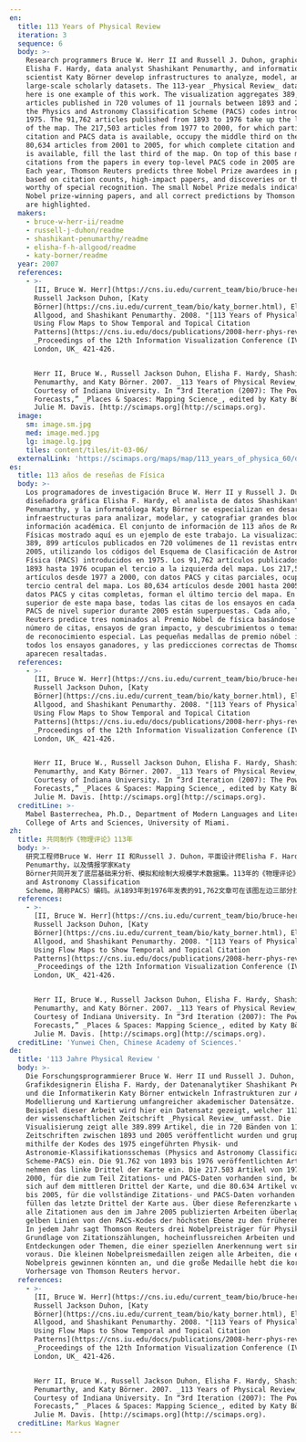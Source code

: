 ```yaml
---
en:
  title: 113 Years of Physical Review
  iteration: 3
  sequence: 6
  body: >-
    Research programmers Bruce W. Herr II and Russell J. Duhon, graphic designer
    Elisha F. Hardy, data analyst Shashikant Penumarthy, and information
    scientist Katy Börner develop infrastructures to analyze, model, and map
    large-scale scholarly datasets. The 113-year _Physical Review_ dataset shown
    here is one example of this work. The visualization aggregates 389,899
    articles published in 720 volumes of 11 journals between 1893 and 2005 using
    the Physics and Astronomy Classification Scheme (PACS) codes introduced in
    1975. The 91,762 articles published from 1893 to 1976 take up the left third
    of the map. The 217,503 articles from 1977 to 2000, for which partial
    citation and PACS data is available, occupy the middle third on the map. The
    80,634 articles from 2001 to 2005, for which complete citation and PACS data
    is available, fill the last third of the map. On top of this base map, all
    citations from the papers in every top-level PACS code in 2005 are overlaid.
    Each year, Thomson Reuters predicts three Nobel Prize awardees in physics
    based on citation counts, high-impact papers, and discoveries or themes
    worthy of special recognition. The small Nobel Prize medals indicate all
    Nobel prize-winning papers, and all correct predictions by Thomson Reuters
    are highlighted.
  makers:
    - bruce-w-herr-ii/readme
    - russell-j-duhon/readme
    - shashikant-penumarthy/readme
    - elisha-f-h-allgood/readme
    - katy-borner/readme
  year: 2007
  references:
    - >-
      [II, Bruce W. Herr](https://cns.iu.edu/current_team/bio/bruce-herr.html),
      Russell Jackson Duhon, [Katy
      Börner](https://cns.iu.edu/current_team/bio/katy_borner.html), Elisha F.
      Allgood, and Shashikant Penumarthy. 2008. "[113 Years of Physical Review:
      Using Flow Maps to Show Temporal and Topical Citation
      Patterns](https://cns.iu.edu/docs/publications/2008-herr-phys-rev.pdf)".
      _Proceedings of the 12th Information Visualization Conference (IV 2008),
      London, UK_ 421-426.


      Herr II, Bruce W., Russell Jackson Duhon, Elisha F. Hardy, Shashikant
      Penumarthy, and Katy Börner. 2007. _113 Years of Physical Review_.
      Courtesy of Indiana University. In “3rd Iteration (2007): The Power of
      Forecasts,” _Places & Spaces: Mapping Science_, edited by Katy Börner and
      Julie M. Davis. [http://scimaps.org](http://scimaps.org).
  image:
    sm: image.sm.jpg
    med: image.med.jpg
    lg: image.lg.jpg
    tiles: content/tiles/it-03-06/
  externalLink: 'https://scimaps.org/maps/map/113_years_of_physica_60/detail'
es:
  title: 113 años de reseñas de Física
  body: >-
    Los programadores de investigación Bruce W. Herr II y Russell J. Duhon, la
    diseñadora gráfica Elisha F. Hardy, el analista de datos Shashikant
    Penumarthy, y la informatóloga Katy Börner se especializan en desarrollar
    infraestructuras para analizar, modelar, y catografiar grandes bloques de
    información académica. El conjunto de información de 113 años de Reseñas
    Físicas mostrado aquí es un ejemplo de este trabajo. La visualización reúne
    389, 899 artículos publicados en 720 volúmenes de 11 revistas entre 1893 y
    2005, utilizando los códigos del Esquema de Clasificación de Astronomía y
    Física (PACS) introducidos en 1975. Los 91,762 artículos publicados desde
    1893 hasta 1976 ocupan el tercio a la izquierda del mapa. Los 217,503
    artículos desde 1977 a 2000, con datos PACS y citas parciales, ocupan el
    tercio central del mapa. Los 80,634 artículos desde 2001 hasta 2005, con
    datos PACS y citas completas, forman el último tercio del mapa. En la parte
    superior de este mapa base, todas las citas de los ensayos en cada código
    PACS de nivel superior durante 2005 están superpuestas. Cada año, Thomson
    Reuters predice tres nominados al Premio Nóbel de física basándose en el
    número de citas, ensayos de gran impacto, y descubrimientos o temas dignos
    de reconocimiento especial. Las pequeñas medallas de premio nóbel indican
    todos los ensayos ganadores, y las predicciones correctas de Thomson Reuters
    aparecen resaltadas.
  references:
    - >-
      [II, Bruce W. Herr](https://cns.iu.edu/current_team/bio/bruce-herr.html),
      Russell Jackson Duhon, [Katy
      Börner](https://cns.iu.edu/current_team/bio/katy_borner.html), Elisha F.
      Allgood, and Shashikant Penumarthy. 2008. "[113 Years of Physical Review:
      Using Flow Maps to Show Temporal and Topical Citation
      Patterns](https://cns.iu.edu/docs/publications/2008-herr-phys-rev.pdf)".
      _Proceedings of the 12th Information Visualization Conference (IV 2008),
      London, UK_ 421-426.


      Herr II, Bruce W., Russell Jackson Duhon, Elisha F. Hardy, Shashikant
      Penumarthy, and Katy Börner. 2007. _113 Years of Physical Review_.
      Courtesy of Indiana University. In “3rd Iteration (2007): The Power of
      Forecasts,” _Places & Spaces: Mapping Science_, edited by Katy Börner and
      Julie M. Davis. [http://scimaps.org](http://scimaps.org).
  creditLine: >-
    Mabel Basterrechea, Ph.D., Department of Modern Languages and Literatures,
    College of Arts and Sciences, University of Miami.
zh:
  title: 共同制作《物理评论》113年
  body: >-
    研究工程师Bruce W. Herr II 和Russell J. Duhon，平面设计师Elisha F. Hardy，数据分析员Shashikant
    Penumarthy，以及情报学家Katy
    Börner共同开发了底层基础来分析、模拟和绘制大规模学术数据集。113年的《物理评论》数据集在此展示的是就是这个例子。该例对发表在1893到2005年之间11个期刊720卷总共389,899篇文章进行了可视化分析，使用了1975年引入的物理学和天文学分类表（Physics
    and Astronomy Classification
    Scheme，简称PACS）编码。从1893年到1976年发表的91,762文章可在该图左边三部分找到。部分引用和PACS数据可用于1977年到2000年发表的217,503篇文章，它们占据着地图的中间三个部分。完全引用和PACS数据可用于2001年到2005年发表的80,634篇文章，它们占满了地图的最后三个部分。在基本图的最上方，2005年每一级PACS编码中论文的所有引用相互重叠。每年，汤森路透公司基于引用计数、高影响力论文，以及值得特别推荐的发现或主题，来预测物理学中3个诺贝尔奖获奖者。诺贝尔奖小奖章代表了所有诺贝尔获奖论文，以及汤森路透所有预测正确的论文都用颜色突出了。
  references:
    - >-
      [II, Bruce W. Herr](https://cns.iu.edu/current_team/bio/bruce-herr.html),
      Russell Jackson Duhon, [Katy
      Börner](https://cns.iu.edu/current_team/bio/katy_borner.html), Elisha F.
      Allgood, and Shashikant Penumarthy. 2008. "[113 Years of Physical Review:
      Using Flow Maps to Show Temporal and Topical Citation
      Patterns](https://cns.iu.edu/docs/publications/2008-herr-phys-rev.pdf)".
      _Proceedings of the 12th Information Visualization Conference (IV 2008),
      London, UK_ 421-426.


      Herr II, Bruce W., Russell Jackson Duhon, Elisha F. Hardy, Shashikant
      Penumarthy, and Katy Börner. 2007. _113 Years of Physical Review_.
      Courtesy of Indiana University. In “3rd Iteration (2007): The Power of
      Forecasts,” _Places & Spaces: Mapping Science_, edited by Katy Börner and
      Julie M. Davis. [http://scimaps.org](http://scimaps.org).
  creditLine: 'Yunwei Chen, Chinese Academy of Sciences.'
de:
  title: '113 Jahre Physical Review '
  body: >-
    Die Forschungsprogrammierer Bruce W. Herr II und Russell J. Duhon, die
    Grafikdesignerin Elisha F. Hardy, der Datenanalytiker Shashikant Penumarthy
    und die Informatikerin Katy Börner entwickeln Infrastrukturen zur Analyse,
    Modellierung und Kartierung umfangreicher akademischer Datensätze. Als
    Beispiel dieser Arbeit wird hier ein Datensatz gezeigt, welcher 113 Jahre
    der wissenschaftlichen Zeitschrift _Physical Review_ umfasst. Die
    Visualisierung zeigt alle 389.899 Artikel, die in 720 Bänden von 11
    Zeitschriften zwischen 1893 und 2005 veröffentlicht wurden und gruppiert sie
    mithilfe der Kodes des 1975 eingeführten Physik- und
    Astronomie-Klassifikationsschemas (Physics and Astronomy Classification
    Scheme-PACS) ein. Die 91.762 von 1893 bis 1976 veröffentlichten Artikel
    nehmen das linke Drittel der Karte ein. Die 217.503 Artikel von 1977 bis
    2000, für die zum Teil Zitations- und PACS-Daten vorhanden sind, befinden
    sich auf dem mittleren Drittel der Karte, und die 80.634 Artikel von 2001
    bis 2005, für die vollständige Zitations- und PACS-Daten vorhanden sind,
    füllen das letzte Drittel der Karte aus. Über diese Referenzkarte wurden
    alle Zitationen aus den im Jahre 2005 publizierten Arbeiten überlagert – die
    gelben Linien von den PACS-Kodes der höchsten Ebene zu den früheren Jahren.
    In jedem Jahr sagt Thomson Reuters drei Nobelpreisträger für Physik auf der
    Grundlage von Zitationszählungen, hocheinflussreichen Arbeiten und
    Entdeckungen oder Themen, die einer speziellen Anerkennung wert sind,
    voraus. Die kleinen Nobelpreismedaillen zeigen alle Arbeiten, die einen
    Nobelpreis gewinnen könnten an, und die große Medaille hebt die korrekte
    Vorhersage von Thomson Reuters hervor.
  references:
    - >-
      [II, Bruce W. Herr](https://cns.iu.edu/current_team/bio/bruce-herr.html),
      Russell Jackson Duhon, [Katy
      Börner](https://cns.iu.edu/current_team/bio/katy_borner.html), Elisha F.
      Allgood, and Shashikant Penumarthy. 2008. "[113 Years of Physical Review:
      Using Flow Maps to Show Temporal and Topical Citation
      Patterns](https://cns.iu.edu/docs/publications/2008-herr-phys-rev.pdf)".
      _Proceedings of the 12th Information Visualization Conference (IV 2008),
      London, UK_ 421-426.


      Herr II, Bruce W., Russell Jackson Duhon, Elisha F. Hardy, Shashikant
      Penumarthy, and Katy Börner. 2007. _113 Years of Physical Review_.
      Courtesy of Indiana University. In “3rd Iteration (2007): The Power of
      Forecasts,” _Places & Spaces: Mapping Science_, edited by Katy Börner and
      Julie M. Davis. [http://scimaps.org](http://scimaps.org).
  creditLine: Markus Wagner
---
```

